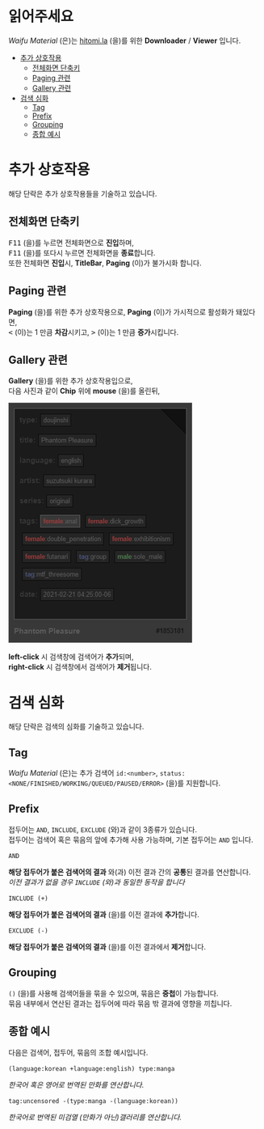 # 읽어주세요

*Waifu Material* (은)는 [hitomi.la](https://hitomi.la) (을)를 위한 **Downloader** / **Viewer** 입니다.<br>

- [추가 상호작용](#추가-상호작용)
  * [전체화면 단축키](#전체화면-단축키)
  * [Paging 관련](#paging-관련)
  * [Gallery 관련](#gallery-관련)
- [검색 심화](#검색-심화)
  * [Tag](#tag)
  * [Prefix](#prefix)
  * [Grouping](#grouping)
  * [종합 예시](#종합-예시)

# 추가 상호작용

해당 단락은 추가 상호작용들을 기술하고 있습니다.<br>

## 전체화면 단축키

<kbd>F11</kbd> (을)를 누르면 전체화면으로 **진입**하며,<br>
<kbd>F11</kbd> (을)를 또다시 누르면 전체화면을 **종료**합니다.<br>
또한 전체화면 **진입**시, **TitleBar**, **Paging** (이)가 불가시화 합니다.<br>

## Paging 관련

**Paging** (을)를 위한 추가 상호작용으로, **Paging** (이)가 가시적으로 활성화가 돼있다면,<br>
<kbd><</kbd> (이)는 1 만큼 **차감**시키고, <kbd>></kbd> (이)는 1 만큼 **증가**시킵니다.<br>

## Gallery 관련

**Gallery** (을)를 위한 추가 상호작용입으로,<br>
다음 사진과 같이 **Chip** 위에 **mouse** (을)를 올린뒤,<br>

![Screenshot](../images/automation.jpg)

**left-click** 시 검색창에 검색어가 **추가**되며,<br>
**right-click** 시 검색창에서 검색어가 **제거**됩니다.<br>

# 검색 심화

해당 단락은 검색의 심화를 기술하고 있습니다.<br>

## Tag

*Waifu Material* (은)는 추가 검색어 `id:<number>`, `status:<NONE/FINISHED/WORKING/QUEUED/PAUSED/ERROR>` (을)를 지원합니다.<br>

## Prefix

접두어는 `AND`, `INCLUDE`, `EXCLUDE` (와)과 같이 3종류가 있습니다.<br>
접두어는 검색어 혹은 묶음의 앞에 추가해 사용 가능하며, 기본 접두어는 `AND` 입니다.<br>

```
AND
```

**해당 접두어가 붙은 검색어의 결과** 와(과) 이전 결과 간의 **공통**된 결과를 연산합니다.<br>
*이전 결과가 없을 경우 `INCLUDE` (와)과 동일한 동작을 합니다*<br>

```
INCLUDE (+)
```

**해당 접두어가 붙은 검색어의 결과** (을)를 이전 결과에 **추가**합니다.<br>

```
EXCLUDE (-)
```

**해당 접두어가 붙은 검색어의 결과** (을)를 이전 결과에서 **제거**합니다.<br>

## Grouping

`()` (을)를 사용해 검색어들을 묶을 수 있으며, 묶음은 **중첩**이 가능합니다.<br>
묶음 내부에서 연산된 결과는 접두어에 따라 묶음 밖 결과에 영향을 끼칩니다.<br>

## 종합 예시

다음은 검색어, 접두어, 묶음의 조합 예시입니다.<br>

```
(language:korean +language:english) type:manga
```

*한국어 혹은 영어로 번역된 만화를 연산합니다.*<br>

```
tag:uncensored -(type:manga -(language:korean))
```

*한국어로 번역된 미검열 (만화가 아닌)갤러리를 연산합니다.*<br>
